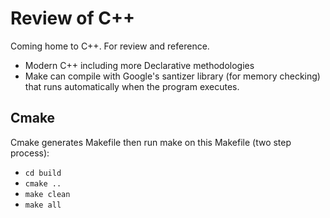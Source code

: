 # Review of C++

Coming home to C++. For review and reference.

- Modern C++ including more Declarative methodologies
- Make can compile with Google's santizer library (for memory checking) that runs automatically when the program executes.

## Cmake

Cmake generates Makefile then run make on this Makefile (two step process):

- `cd build`
- `cmake ..`
- `make clean`
- `make all`
